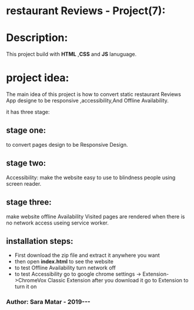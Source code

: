 # restaurant Reviews - Project(7):


# Description: 

This project build with **HTML** ,**CSS** and **JS** lanuguage.
# project idea:
The main idea of this project is how to convert static restaurant Reviews App designe to be responsive ,accessibility,And Offline Availability.
  
it has three stage:
## stage one:
to convert pages design to be Responsive Design.

## stage two:
Accessibility: make the website easy to use to  blindness people using screen reader.
## stage three:
make website offline Availability Visited pages are rendered when there is no network access useing service worker.
## installation steps:
* First download the zip file and extract it anywhere you want
* then open **index.html** to see the website 
* to test Offline Availability turn network off 
* to test Accessibility go to google chrome settings -> Extension->ChromeVox Classic Extension
  after you download it go to Extension to turn it on 



###  Author: Sara Matar - 2019---



